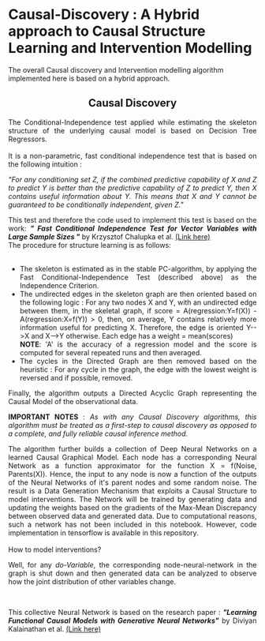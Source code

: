 # Causal-Discovery : A Hybrid approach to Causal Structure Learning and Intervention Modelling

The overall Causal discovery and Intervention modelling algorithm implemented here is based on a hybrid approach.

## <div style="text-align: center">Causal Discovery</div>

<div style="text-align: justify">The Conditional-Independence test applied while estimating the skeleton structure of the underlying causal model is based on Decision Tree Regressors.</div><br>

<div style="text-align: justify">It is a non-parametric, fast conditional independence test that is based on the following intuition : <br>
 
<i> "For any conditioning set Z, if the combined predictive capability of X and Z to predict Y is better than the predictive capability of Z to predict Y, then X contains useful information about Y. This means that X and Y cannot be guaranteed to be conditionally independent, given Z." </i></div>

<div style="text-align: justify"> This test and therefore the code used to implement this test is based on the work: <b><i>" Fast Conditional Independence Test for Vector Variables with Large Sample Sizes "</b></i> by Krzysztof Chalupka et al. <a href="https://arxiv.org/pdf/1804.02747.pdf"> (Link here) </a>
 <br>
    
<div style="text-align: justify">The procedure for structure learning is as follows: </div><br>

<ul>
    <li>The skeleton is estimated as in the stable PC-algorithm, by applying the Fast Conditional-Independence Test (described above) as the Independence Criterion.</li>
    <li>The undirected edges in the skeleton graph are then oriented based on the following logic : For any two nodes X and Y, with an undirected edge between them, in the skeletal graph, if score = A(regression:Y=f(X)) - A(regression:X=f(Y)) > 0, then, on average, Y contains relatively more information useful for predicting X. Therefore, the edge is oriented Y-->X and X-->Y otherwise. Each edge has a weight = mean(scores) <br> <b>NOTE</b>: 'A' is the accuracy of a regression model and the score is computed for several repeated runs and then averaged. </li>
    <li>The cycles in the Directed Graph are then removed based on the heuristic : For any cycle in the graph, the edge with the lowest weight is reversed and if possible, removed.
    </li>
</ul>

Finally, the algorithm outputs a Directed Acyclic Graph representing the Causal Model of the observational data. 

<b>IMPORTANT NOTES</b> : <i>As with any Causal Discovery algorithms, this algorithm must be treated as a first-step to causal discovery as opposed to a complete, and fully reliable causal inference method.</i><br>

<div style="text-align: justify"> The algorithm further builds a collection of Deep Neural Networks on a learned Causal Graphical Model. Each node has a corresponding Neural Network as a function approximator for the function X = f(Noise, Parents(X)). Hence, the input to any node is now a function of the outputs of the Neural Networks of it's parent nodes and some random noise. The result is a Data Generation Mechanism that exploits a Causal Structure to model interventions. The Network will be trained by generating data and updating the weights based on the gradients of the Max-Mean Discrepancy between observed data and generated data. Due to computational reasons, such a network has not been included in this notebook. However, code implementation in tensorflow is available in this repository.</div><br>
 
<div style="text-align: justify"> How to model interventions? 
    
   Well, for any <i>do-Variable</i>, the corresponding node-neural-network in the graph is shut down and then generated data can be analyzed to observe how the joint distribution of other variables change.</div><br>
  
<div style="text-align: justify"> This collective Neural Network is based on the research paper : <b><i>"Learning Functional Causal Models with Generative Neural Networks"</b></i> by Diviyan Kalainathan et al. <a href="https://arxiv.org/pdf/1709.05321.pdf"> (Link here) </a><br></div>
